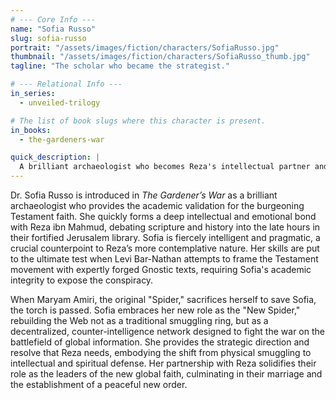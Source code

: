 ```yaml
---
# --- Core Info ---
name: "Sofia Russo"
slug: sofia-russo
portrait: "/assets/images/fiction/characters/SofiaRusso.jpg"
thumbnail: "/assets/images/fiction/characters/SofiaRusso_thumb.jpg"
tagline: "The scholar who became the strategist."

# --- Relational Info ---
in_series:
  - unveiled-trilogy

# The list of book slugs where this character is present.
in_books:
  - the-gardeners-war

quick_description: |
  A brilliant archaeologist who becomes Reza's intellectual partner and, after Maryam's death, her chosen successor. A master strategist, she rebuilds the Web for a new era, shifting the fight from back alleys to the battleground of global information.
---
```

Dr. Sofia Russo is introduced in *The Gardener’s War* as a brilliant archaeologist who provides the academic validation for the burgeoning Testament faith. She quickly forms a deep intellectual and emotional bond with Reza ibn Mahmud, debating scripture and history into the late hours in their fortified Jerusalem library. Sofia is fiercely intelligent and pragmatic, a crucial counterpoint to Reza’s more contemplative nature. Her skills are put to the ultimate test when Levi Bar-Nathan attempts to frame the Testament movement with expertly forged Gnostic texts, requiring Sofia's academic integrity to expose the conspiracy.

When Maryam Amiri, the original "Spider," sacrifices herself to save Sofia, the torch is passed. Sofia embraces her new role as the "New Spider," rebuilding the Web not as a traditional smuggling ring, but as a decentralized, counter-intelligence network designed to fight the war on the battlefield of global information. She provides the strategic direction and resolve that Reza needs, embodying the shift from physical smuggling to intellectual and spiritual defense. Her partnership with Reza solidifies their role as the leaders of the new global faith, culminating in their marriage and the establishment of a peaceful new order.
